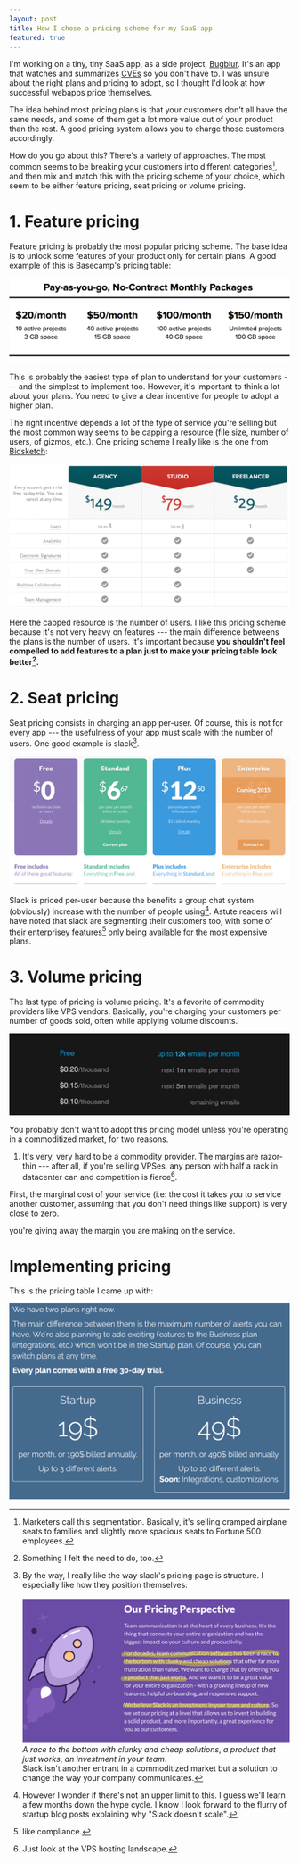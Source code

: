 ```yaml
---
layout: post
title: How I chose a pricing scheme for my SaaS app
featured: true
---
```

I'm working on a tiny, tiny SaaS app, as a side project, [Bugblur](https://cveblur.com). It's an app that watches and summarizes [CVEs](https://en.wikipedia.org/wiki/Common_Vulnerabilities_and_Exposures) so you don't have to. I was unsure about the right plans and pricing to adopt, so I thought I'd look at how successful webapps price themselves.

The idea behind most pricing plans is that your customers don't all have the same needs, and some of them get a lot more value out of your product than the rest. A good pricing system allows you to charge those customers accordingly.

How do you go about this? There's a variety of approaches. The most common seems to be breaking your customers into different categories[^segmentation], and then mix and match this with the pricing scheme of your choice, which seem to be either feature pricing, seat pricing or volume pricing.

# 1. Feature pricing

Feature pricing is probably the most popular pricing scheme. The base idea is to unlock some features of your product only for certain plans. A good example of this is Basecamp's pricing table:

<img alt="basecamp pricing" class="img-responsive" src="/images/saas_pricing/basecamp.png" />

This is probably the easiest type of plan to understand for your customers --- and the simplest to implement too. However, it's important to think a lot about your plans. You need to give a clear incentive for people to adopt a higher plan.

The right incentive depends a lot of the type of service you're selling but the most common way seems to be capping a resource (file size, number of users, of gizmos, etc.). One pricing scheme I really like is the one from <a href="http://bidsketch.com">Bidsketch</a>:

<img alt="bidsketch pricing" class="img-responsive" src="/images/saas_pricing/bidsketch.png" />

Here the capped resource is the number of users. I like this pricing scheme because it's not very heavy on features --- the main difference betweens the plans is the number of users. It's important because __you shouldn't feel compelled to add features to a plan just to make your pricing table look better[^something].__ 

# 2. Seat pricing

Seat pricing consists in charging an app per-user. Of course, this is not for every app --- the usefulness of your app must scale with the number of users. One good example is slack[^slacks_sales_page].

<img alt="slack pricing" class="img-responsive" src="/images/saas_pricing/slack_pricing.png" />

Slack is priced per-user because the benefits a group chat system (obviously) increase with the number of people using[^contrarian]. Astute readers will have noted that slack are segmenting their customers too, with some of their enterprisey features[^compliance] only being available for the most expensive plans. 

# 3. Volume pricing

The last type of pricing is volume pricing. It's a favorite of commodity providers like VPS vendors. Basically, you're charging your customers per number of goods sold, often while applying volume discounts.

<img alt="slack pricing" class="img-responsive" src="/images/saas_pricing/mandrill_pricing.png" />

You probably don't want to adopt this pricing model unless you're operating in a commoditized market, for two reasons.

1. It's very, very hard to be a commodity provider. The margins are razor-thin --- after all, if you're selling VPSes, any person with half a rack in datacenter can and competition is fierce[^marco].

First, the marginal cost of your service (i.e: the cost it takes you to service another customer, assuming that you don't need things like support) is very close to zero.

you're giving away the margin you are making on the service.  

# Implementing pricing

This is the pricing table I came up with:

<img alt="bugblur pricing" class="img-responsive" src="/images/saas_pricing/bugblur.png" />

[^plans]: My goal it is to be able to run it on 30 minutes a day. I know it's ambitious, so we'll see how it turns out in a few months.

[^slacks_sales_page]:
    By the way, I really like the way slack's pricing page is structure. I especially like how they position themselves: <br><br> <img alt="slack pricing" class="img-responsive" src="/images/saas_pricing/slack_sales.png" />
    _A race to the bottom with clunky and cheap solutions_, _a product that just works_, _an investment in your team_.<br>
    Slack isn't another entrant in a commoditized market but a solution to change the way your company communicates.

[^segmentation]: Marketers call this segmentation. Basically, it's selling cramped airplane seats to families and slightly more spacious seats to Fortune 500 employees.

[^contrarian]: However I wonder if there's not an upper limit to this. I guess we'll learn a few months down the hype cycle. I know I look forward to the flurry of startup blog posts explaining why "Slack doesn't scale".

[^compliance]: like compliance.

[^AMZ]: except (maybe) if you're amazon.

[^something]: Something I felt the need to do, too.

[^marco]: Just look at the VPS hosting landscape.
